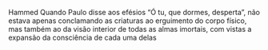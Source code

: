 Hammed
Quando Paulo disse aos efésios “Ó tu, que dormes, desperta”, não estava apenas conclamando as criaturas ao erguimento do corpo físico, mas também ao da visão interior de todas as almas imortais, com vistas a expansão da consciência de cada uma delas
